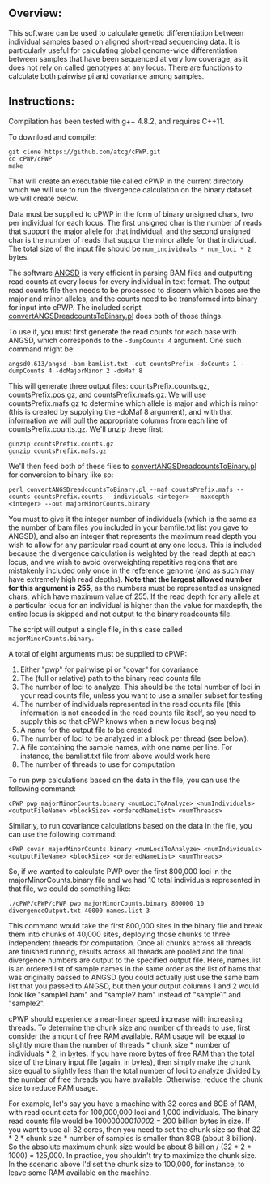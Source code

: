 Overview:
---------
This software can be used to calculate genetic differentiation between
individual samples based on aligned short-read sequencing data. It is
particularly useful for calculating global genome-wide differentiation
between samples that have been sequenced at very low coverage, as it
does not rely on called genotypes at any locus. There are functions to
calculate both pairwise pi and covariance among samples.


Instructions:
-------------
Compilation has been tested with g++ 4.8.2, and requires C++11.

To download and compile:
```
git clone https://github.com/atcg/cPWP.git
cd cPWP/cPWP
make
```

That will create an executable file called cPWP in the current directory which we
will use to run the divergence calculation on the binary dataset we will create below.

Data must be supplied to cPWP in the form of binary unsigned chars, two per
individual for each locus. The first unsigned char is the number of reads
that support the major allele for that individual, and the second unsigned
char is the number of reads that suppor the minor allele for that individual.
The total size of the input file should be `num_individuals * num_loci * 2` bytes.

The software [ANGSD](http://popgen.dk/wiki/index.php/ANGSD) is very efficient
in parsing BAM files and outputting read counts at every locus for every individual
in text format. The output read counts file then needs to be processed to
discern which bases are the major and minor alleles, and the counts need to be
transformed into binary for input into cPWP. The included script
[convertANGSDreadcountsToBinary.pl](https://github.com/atcg/cPWP/blob/master/convertANGSDreadcountsToBinary.pl)
does both of those things.

To use it, you must first generate the read counts for each base with ANGSD, which
corresponds to the `-dumpCounts 4` argument. One such command might be:

`angsd0.613/angsd -bam bamlist.txt -out countsPrefix -doCounts 1 -dumpCounts 4 -doMajorMinor 2 -doMaf 8`

This will generate three output files: countsPrefix.counts.gz, countsPrefix.pos.gz, and
countsPrefix.mafs.gz. We will use countsPrefix.mafs.gz to determine which allele
is major and which is minor (this is created by supplying the -doMaf 8 argument),
and with that information we will pull the appropriate columns from each line of
countsPrefix.counts.gz. We'll unzip these first:

```
gunzip countsPrefix.counts.gz
gunzip countsPrefix.mafs.gz
```

We'll then feed both of these files to [convertANGSDreadcountsToBinary.pl](https://github.com/atcg/cPWP/blob/master/convertANGSDreadcountsToBinary.pl)
for conversion to binary like so:

```
perl convertANGSDreadcountsToBinary.pl --maf countsPrefix.mafs --counts countsPrefix.counts --individuals <integer> --maxdepth <integer> --out majorMinorCounts.binary
```

You must to give it the integer number of individuals (which is the same as the number of
bam files you included in your bamfile.txt list you gave to ANGSD), and also an integer
that represents the maximum read depth you wish to allow for any particular read count
at any one locus. This is included because the divergence calculation is weighted by the
read depth at each locus, and we wish to avoid overweighting repetitive regions that
are mistakenly included only once in the reference genome (and as such may have extremely
high read depths). **Note that the largest allowed number for this argument is 255**, as
the numbers must be represented as unsigned chars, which have maximum value of 255. If
the read depth for any allele at a particular locus for an individual is higher than
the value for maxdepth, the entire locus is skipped and not output to the binary readcounts
file.

The script will output a single file, in this case called `majorMinorCounts.binary`. 

A total of eight arguments must be supplied to cPWP:
1) Either "pwp" for pairwise pi or "covar" for covariance
2) The (full or relative) path to the binary read counts file
3) The number of loci to analyze. This should be the total number of loci in your read counts file, unless you want to use a smaller subset for testing
4) The number of individuals represented in the read counts file (this information is not encoded in the read counts file itself, so you need to supply this so that cPWP knows when a new locus begins)
5) A name for the output file to be created
6) The number of loci to be analyzed in a block per thread (see below).
7) A file containing the sample names, with one name per line. For instance, the bamlist.txt file from above would work here
8) The number of threads to use for computation

To run pwp calculations based on the data in the file, you can use the following
command:

```
cPWP pwp majorMinorCounts.binary <numLociToAnalyze> <numIndividuals> <outputFileName> <blockSize> <orderedNameList> <numThreads>
```

Similarly, to run covariance calculations based on the data in the file, you can use the following command:
```
cPWP covar majorMinorCounts.binary <numLociToAnalyze> <numIndividuals> <outputFileName> <blockSize> <orderedNameList> <numThreads>
```

So, if we wanted to calculate PWP over the first 800,000 loci in the majorMinorCounts.binary file and
we had 10 total individuals represented in that file, we could do something like:

```
./cPWP/cPWP/cPWP pwp majorMinorCounts.binary 800000 10 divergenceOutput.txt 40000 names.list 3
```

This command would take the first 800,000 sites in the binary file and break them
into chunks of 40,000 sites, deploying those chunks to three independent threads for
computation. Once all chunks across all threads are finished running, results across
all threads are pooled and the final divergence numbers are output to the specified
output file. Here, names.list is an ordered list of sample names in the same order as
the list of bams that was originally passed to ANGSD (you could actually just use the 
same bam list that you passed to ANGSD, but then your output columns 1 and 2 would look
like "sample1.bam" and "sample2.bam" instead of "sample1" and "sample2".

cPWP should experience a near-linear speed increase with increasing threads. To determine the chunk size 
and number of threads to use, first consider the amount of free RAM available. RAM usage will be equal 
to slightly more than the number of threads * chunk size * number of individuals * 2, in bytes. If you have more bytes
of free RAM than the total size of the binary input file (again, in bytes), then simply
make the chunk size equal to slightly less than the total number of loci to analyze divided by
the number of free threads you have available. Otherwise, reduce the chunk size to reduce
RAM usage. 

For example, let's say you have a machine with 32 cores and 8GB of RAM, with read count data for 100,000,000 
loci and 1,000 individuals. The binary read counts file would be 100000000*1000*2 = 200 billion bytes in size. If you 
want to use all 32 cores, then you need to set the chunk size so that 32 * 2 * chunk size * number of samples 
is smaller than 8GB (about 8 billion). So the absolute maximum chunk size would be about 8 billion / (32 * 2 * 1000) = 125,000.
In practice, you shouldn't try to maximize the chunk size. In the scenario above I'd set the chunk size to 100,000, for instance,
to leave some RAM available on the machine.

